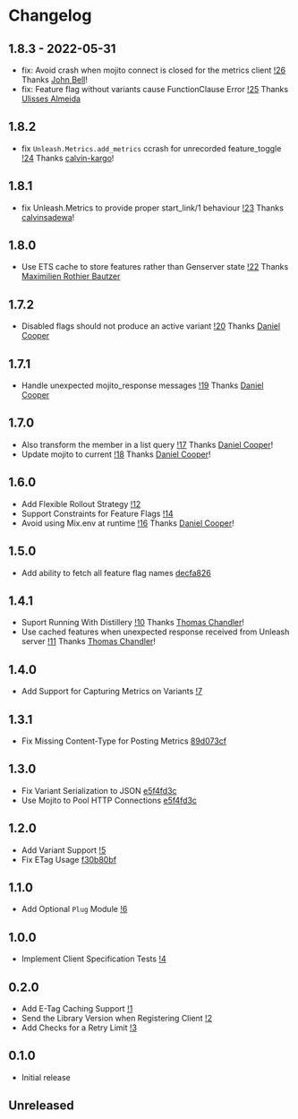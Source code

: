 # Changelog

<!-- %% CHANGELOG_ENTRIES %% -->

## 1.8.3 - 2022-05-31

* fix: Avoid crash when mojito connect is closed for the metrics client
  [!26](https://gitlab.com/afontaine/unleash_ex/-/merge_requests/26) Thanks [John Bell](https://gitlab.com/johnabell)!
* fix: Feature flag without variants cause FunctionClause Error
  [!25](https://gitlab.com/afontaine/unleash_ex/-/merge_requests/25) Thanks
  [Ulisses Almeida](https://gitlab.com/ulissesalmeida)


## 1.8.2
* fix `Unleash.Metrics.add_metrics` ccrash for unrecorded feature_toggle [!24](https://gitlab.com/afontaine/unleash_ex/-/merge_requests/24) Thanks [calvin-kargo](https://gitlab.com/calvin-kargo)!

## 1.8.1
* fix Unleash.Metrics to provide proper start_link/1 behaviour [!23](https://gitlab.com/afontaine/unleash_ex/-/merge_requests/23) Thanks [calvinsadewa](https://gitlab.com/calvin-kargo)!

## 1.8.0

* Use ETS cache to store features rather than Genserver state
  [!22](https://gitlab.com/afontaine/unleash_ex/-/merge_requests/22) Thanks
  [Maximilien Rothier Bautzer](https://gitlab.com/cachemoi)

## 1.7.2
* Disabled flags should not produce an active variant [!20](https://gitlab.com/afontaine/unleash_ex/-/merge_requests/20) Thanks [Daniel Cooper](https://gitlab.com/danielcooper)

## 1.7.1
* Handle unexpected mojito_response messages [!19](https://gitlab.com/afontaine/unleash_ex/-/merge_requests/19) Thanks [Daniel Cooper](https://gitlab.com/danielcooper)

## 1.7.0
* Also transform the member in a list query [!17](https://gitlab.com/afontaine/unleash_ex/-/merge_requests/17) Thanks [Daniel Cooper](https://gitlab.com/danielcooper)!
* Update mojito to current [!18](https://gitlab.com/afontaine/unleash_ex/-/merge_requests/18) Thanks [Daniel Cooper](https://gitlab.com/danielcooper)!

## 1.6.0
* Add Flexible Rollout Strategy [!12](https://gitlab.com/afontaine/unleash_ex/-/merge_requests/12)
* Support Constraints for Feature Flags [!14](https://gitlab.com/afontaine/unleash_ex/-/merge_requests/14)
* Avoid using Mix.env at runtime [!16](https://gitlab.com/afontaine/unleash_ex/-/merge_requests/16) Thanks [Daniel Cooper](https://gitlab.com/danielcooper)!

## 1.5.0
* Add ability to fetch all feature flag names [decfa826](https://gitlab.com/afontaine/unleash_ex/commit/decfa826fca2d656a61f8e77c29138ea28214473)

## 1.4.1
* Suport Running With Distillery [!10](https://gitlab.com/afontaine/unleash_ex/merge_requests/10) Thanks [Thomas Chandler](https://gitlab.com/thomaschandler)!
* Use cached features when unexpected response received from Unleash server [!11](https://gitlab.com/afontaine/unleash_ex/merge_requests/11) Thanks [Thomas Chandler](https://gitlab.com/thomaschandler)!

## 1.4.0
* Add Support for Capturing Metrics on Variants [!7](https://gitlab.com/afontaine/unleash_ex/merge_requests/7)

## 1.3.1
* Fix Missing Content-Type for Posting Metrics [89d073cf](https://gitlab.com/afontaine/unleash_ex/commit/89d073cf6e507816259c8481b9510c56db672deb)

## 1.3.0
* Fix Variant Serialization to JSON [e5f4fd3c](https://gitlab.com/afontaine/unleash_ex/commit/e5f4fd3cece12810afbe789c122404e9169bd1ef)
* Use Mojito to Pool HTTP Connections [e5f4fd3c](https://gitlab.com/afontaine/unleash_ex/commit/e5f4fd3cece12810afbe789c122404e9169bd1ef)

## 1.2.0
* Add Variant Support [!5](https://gitlab.com/afontaine/unleash_ex/merge_requests/5)
* Fix ETag Usage [f30b80bf](https://gitlab.com/afontaine/unleash_ex/commit/f30b80bf931f56f5de908ca738977c2e540155e4)

## 1.1.0
* Add Optional `Plug` Module [!6](https://gitlab.com/afontaine/unleash_ex/merge_requests/6)

## 1.0.0
* Implement Client Specification Tests [!4](https://gitlab.com/afontaine/unleash_ex/merge_requests/4)

## 0.2.0

* Add E-Tag Caching Support [!1](https://gitlab.com/afontaine/unleash_ex/merge_requests/1)
* Send the Library Version when Registering Client [!2](https://gitlab.com/afontaine/unleash_ex/merge_requests/2)
* Add Checks for a Retry Limit [!3](https://gitlab.com/afontaine/unleash_ex/merge_requests/3)

## 0.1.0

* Initial release

## Unreleased
